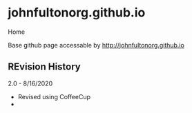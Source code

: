 # johnfultonorg.github.io
Home

Base github page accessable by http://johnfultonorg.github.io


## REvision History

2.0 - 8/16/2020
- Revised using CoffeeCup
- 